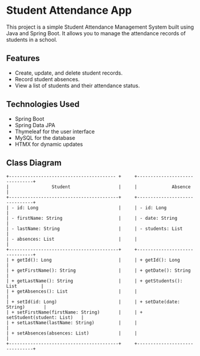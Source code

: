 # Student Attendance App

This project is a simple Student Attendance Management System built using Java and Spring Boot. It allows you to manage the attendance records of students in a school.

## Features

- Create, update, and delete student records.
- Record student absences.
- View a list of students and their attendance status.

## Technologies Used

- Spring Boot
- Spring Data JPA
- Thymeleaf for the user interface
- MySQL for the database
- HTMX for dynamic updates

## Class Diagram

```plaintext
+---------------------------------------- +     +-------------------------------+
|                Student                  |     |             Absence           |
+-----------------------------------------+     +-------------------------------+
| - id: Long                              |     | - id: Long                    |
| - firstName: String                     |     | - date: String                |
| - lastName: String                      |     | - students: List            |
| - absences: List                        |     |                               |
+-----------------------------------------+     +-------------------------------+
| + getId(): Long                         |     | + getId(): Long               |
| + getFirstName(): String                |     | + getDate(): String           |
| + getLastName(): String                 |     | + getStudents(): List         |
| + getAbsences(): List                   |     |                               |
| + setId(id: Long)                       |     | + setDate(date: String)       |
| + setFirstName(firstName: String)       |     | + setStudent(student: List)   |
| + setLastName(lastName: String)         |     |                               |
| + setAbsences(absences: List)           |     |                               |
+-----------------------------------------+     +-------------------------------+

```
